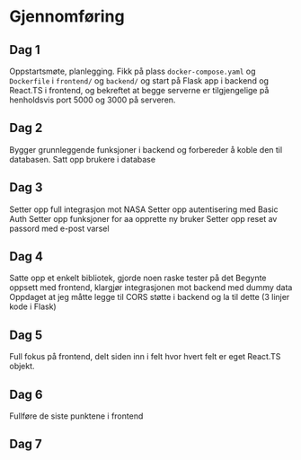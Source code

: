 # Gjennomføring

## Dag 1

Oppstartsmøte, planlegging. Fikk på plass `docker-compose.yaml` og `Dockerfile` i `frontend/` og `backend/` og start på Flask app i backend og React.TS i frontend, og bekreftet at begge serverne er tilgjengelige på henholdsvis port 5000 og 3000 på serveren.

## Dag 2

Bygger grunnleggende funksjoner i backend og forbereder å koble den til databasen. Satt opp brukere i database

## Dag 3

Setter opp full integrasjon mot NASA
Setter opp autentisering med Basic Auth
Setter opp funksjoner for aa opprette ny bruker
Setter opp reset av passord med e-post varsel

## Dag 4

Satte opp et enkelt bibliotek, gjorde noen raske tester på det
Begynte oppsett med frontend, klargjør integrasjonen mot backend med dummy data
Oppdaget at jeg måtte legge til CORS støtte i backend og la til dette (3 linjer kode i Flask)

## Dag 5

Full fokus på frontend, delt siden inn i felt hvor hvert felt er eget React.TS objekt.

## Dag 6

Fullføre de siste punktene i frontend

## Dag 7
